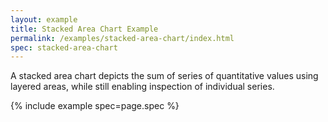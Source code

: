```yaml
---
layout: example
title: Stacked Area Chart Example
permalink: /examples/stacked-area-chart/index.html
spec: stacked-area-chart
---
```


A stacked area chart depicts the sum of series of quantitative values using layered areas, while still enabling inspection of individual series.

{% include example spec=page.spec %}
